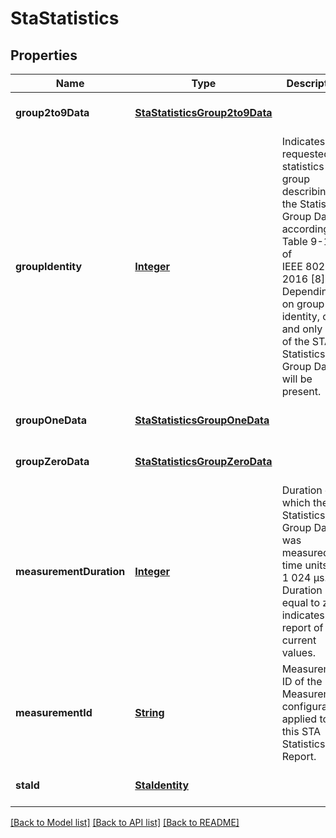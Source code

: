 # StaStatistics
## Properties

Name | Type | Description | Notes
------------ | ------------- | ------------- | -------------
**group2to9Data** | [**StaStatisticsGroup2to9Data**](StaStatisticsGroup2to9Data.md) |  | [optional] [default to null]
**groupIdentity** | [**Integer**](integer.md) | Indicates the requested statistics group describing the Statistics Group Data according to Table 9-114 of IEEE 802.11-2016 [8]. Depending on group identity, one and only one of the STA Statistics Group Data will be present. | [default to null]
**groupOneData** | [**StaStatisticsGroupOneData**](StaStatisticsGroupOneData.md) |  | [optional] [default to null]
**groupZeroData** | [**StaStatisticsGroupZeroData**](StaStatisticsGroupZeroData.md) |  | [optional] [default to null]
**measurementDuration** | [**Integer**](integer.md) | Duration over which the Statistics Group Data was measured in time units of 1 024 µs. Duration equal to zero indicates a report of current values. | [default to null]
**measurementId** | [**String**](string.md) | Measurement ID of the Measurement configuration applied to this STA Statistics Report. | [default to null]
**staId** | [**StaIdentity**](StaIdentity.md) |  | [optional] [default to null]

[[Back to Model list]](../README.md#documentation-for-models) [[Back to API list]](../README.md#documentation-for-api-endpoints) [[Back to README]](../README.md)

